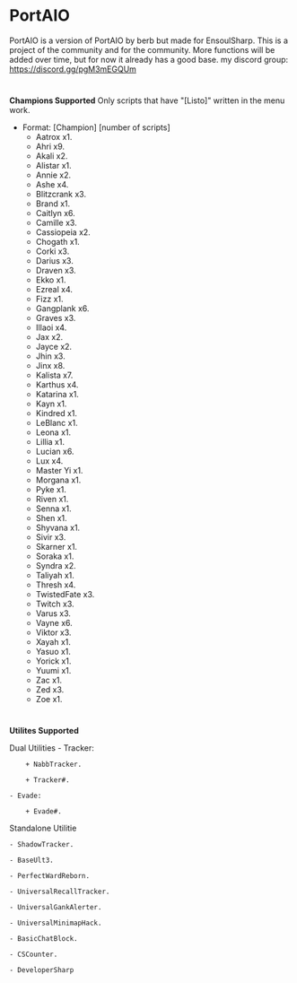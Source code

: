 # PortAIO

PortAIO is a version of PortAIO by berb but made for EnsoulSharp. This is a project of the community and for the community. More functions will be added over time, but for now it already has a good base. my discord group: https://discord.gg/pgM3mEGQUm

#
**Champions Supported**
Only scripts that have "[Listo]" written in the menu work.

- Format:  [Champion] [number of scripts]
    - Aatrox x1.
    - Ahri x9.
    - Akali x2.
    - Alistar x1.
    - Annie x2.
    - Ashe x4.
    - Blitzcrank x3.
    - Brand x1.
    - Caitlyn x6.
    - Camille x3.
    - Cassiopeia x2.
    - Chogath x1.
    - Corki x3.
    - Darius x3.
    - Draven x3.
    - Ekko x1.
    - Ezreal x4.
    - Fizz x1.
    - Gangplank x6.
    - Graves x3.
    - Illaoi x4.
    - Jax x2.
    - Jayce x2.
    - Jhin x3.
    - Jinx x8.
    - Kalista x7.
    - Karthus x4.
    - Katarina x1.
    - Kayn x1.
    - Kindred x1.
    - LeBlanc x1.
    - Leona x1.
    - Lillia x1.
    - Lucian x6.
    - Lux x4.
    - Master Yi x1.
    - Morgana x1.
    - Pyke x1.
    - Riven x1.
    - Senna x1.
    - Shen x1.
    - Shyvana x1.
    - Sivir x3.
    - Skarner x1.
    - Soraka x1.
    - Syndra x2.
    - Taliyah x1.
    - Thresh x4.
    - TwistedFate x3.
    - Twitch x3.
    - Varus x3.
    - Vayne x6.
    - Viktor x3.
    - Xayah x1.
    - Yasuo x1.
    - Yorick x1.
    - Yuumi x1.
    - Zac x1.
    - Zed x3.
    - Zoe x1.

#
**Utilites Supported**

Dual Utilities
    - Tracker:

        + NabbTracker.

        + Tracker#.

    - Evade:

        + Evade#.

Standalone Utilitie

    - ShadowTracker.

    - BaseUlt3.

    - PerfectWardReborn.

    - UniversalRecallTracker.

    - UniversalGankAlerter.

    - UniversalMinimapHack.

    - BasicChatBlock.

    - CSCounter.

    - DeveloperSharp

